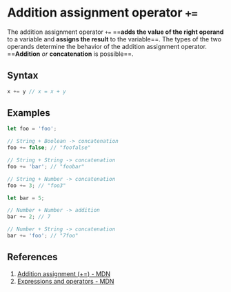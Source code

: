 # Addition assignment operator `+=`

The addition assignment operator `+=` ==**adds the value of the right operand** to a variable and **assigns the result** to the variable==. The types of the two operands determine the behavior of the addition assignment operator. ==**Addition** _or_ **concatenation** is possible==.

## Syntax

```js
x += y // x = x + y
```

## Examples

```js
let foo = 'foo';

// String + Boolean -> concatenation
foo += false; // "foofalse"

// String + String -> concatenation
foo += 'bar'; // "foobar"

// String + Number -> concatenation
foo += 3; // "foo3"
```

```js
let bar = 5;

// Number + Number -> addition
bar += 2; // 7

// Number + String -> concatenation
bar += 'foo'; // "7foo"
```

## References

1. [Addition assignment (+=) - MDN](https://developer.mozilla.org/en-US/docs/Web/JavaScript/Reference/Operators/Addition_assignment)
1. [Expressions and operators - MDN](https://developer.mozilla.org/en-US/docs/Web/JavaScript/Reference/Operators)